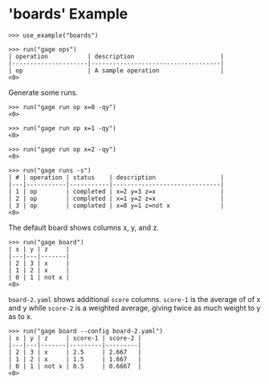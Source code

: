 # 'boards' Example

    >>> use_example("boards")

    >>> run("gage ops")
    | operation           | description                        |
    |---------------------|------------------------------------|
    | op                  | A sample operation                 |
    <0>

Generate some runs.

    >>> run("gage run op x=0 -qy")
    <0>

    >>> run("gage run op x=1 -qy")
    <0>

    >>> run("gage run op x=2 -qy")
    <0>

    >>> run("gage runs -s")
    | # | operation | status    | description                  |
    |---|-----------|-----------|------------------------------|
    | 1 | op        | completed | x=2 y=3 z=x                  |
    | 2 | op        | completed | x=1 y=2 z=x                  |
    | 3 | op        | completed | x=0 y=1 z=not x              |
    <0>

The default board shows columns x, y, and z.

    >>> run("gage board")
    | x | y | z     |
    |---|---|-------|
    | 2 | 3 | x     |
    | 1 | 2 | x     |
    | 0 | 1 | not x |
    <0>

`board-2.yaml` shows additional `score` columns. `score-1` is the
average of of x and y while `score-2` is a weighted average, giving
twice as much weight to y as to x.

    >>> run("gage board --config board-2.yaml")
    | x | y | z     | score-1 | score-2 |
    |---|---|-------|---------|---------|
    | 2 | 3 | x     | 2.5     | 2.667   |
    | 1 | 2 | x     | 1.5     | 1.667   |
    | 0 | 1 | not x | 0.5     | 0.6667  |
    <0>
